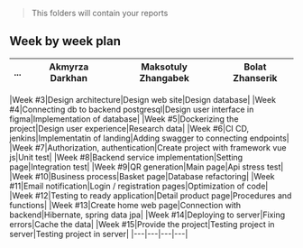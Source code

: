 > This folders will contain your reports
## Week by week plan
|...|Akmyrza Darkhan|Maksotuly Zhangabek|Bolat Zhanserik|
|---|---|---|---|

|Week #3|Design architecture|Design web site|Design database|
|Week #4|Connecting db to backend postgresql|Design user interface in figma|Implementation of database|
|Week #5|Dockerizing the project|Design user experience|Research data|
|Week #6|CI CD, jenkins|Implementatin of landing|Adding swagger to connecting endpoints|
|Week #7|Authorization, authentication|Create project with framework vue js|Unit test|
|Week #8|Backend service implementation|Setting page|Integration test|
|Week #9|QR generation|Main page|Api stress test|
|Week #10|Business process|Basket page|Database refactoring|
|Week #11|Email notification|Login / registration pages|Optimization of code|
|Week #12|Testing to ready application|Detail product page|Procedures and functions|
|Week #13|Create home web page|Connection with backend|Hibernate, spring data jpa|
|Week #14|Deploying to server|Fixing errors|Cache the data|
|Week #15|Provide the project|Testing project in server|Testing project in server|
|---|---|---|---|
